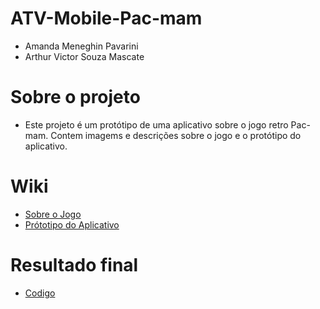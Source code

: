 # ATV-Mobile-Pac-mam
- Amanda Meneghin Pavarini
- Arthur Victor Souza Mascate
# Sobre o projeto
- Este projeto é um protótipo de uma aplicativo sobre o jogo retro Pac-mam. Contem imagems e descrições sobre o jogo e o protótipo do aplicativo.
#  Wiki
- <a href="https://github.com/Amanda-Meneghin/ATV-Mobile-Pac-mam/wiki/Sobre-o-jogo">Sobre o Jogo</a>
- <a href="https://github.com/Amanda-Meneghin/ATV-Mobile-Pac-mam/wiki/Prot%C3%B3tipo-do-Aplicativo">Prótotipo do Aplicativo</a>
# Resultado final
- <a href="https://github.com/Amanda-Meneghin/ATV-Mobile-Pac-mam/wiki/Codigo">Codigo</a>

